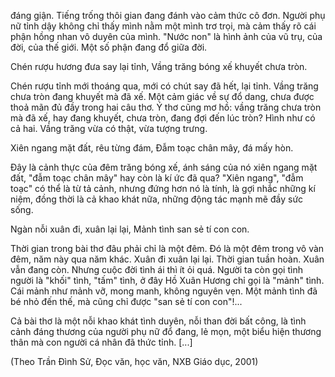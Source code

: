 đáng giận. Tiếng trống thôi gian đang đánh vào cảm thức cô đơn. Người phụ nữ tỉnh dậy không chỉ thấy mình nằm một mình trơ trọi, mà cảm thấy rõ cái phận hồng nhan vô duyên của mình. "Nước non" là hình ảnh của vũ trụ, của đời, của thế giới. Một số phận đang đổ giữa đời.

Chén rượu hương đưa say lại tỉnh,
Vầng trăng bóng xế khuyết chưa tròn.

Chén rượu tỉnh mới thoáng qua, mới có chút say đã hết, lại tỉnh. Vầng trăng chưa tròn đang khuyết mà đã xế. Một cảm giác về sự đổ dang, chưa được thoả mãn đủ đầy trong hai câu thơ. Ý thơ cũng mơ hồ: vầng trăng chưa tròn mà đã xế, hay đang khuyết, chưa tròn, đang đợi đến lúc tròn? Hình như có cả hai. Vầng trăng vừa có thật, vừa tượng trưng.

Xiên ngang mặt đất, rêu từng đám,
Đẫm toạc chân mây, đá mấy hòn.

Đây là cảnh thực của đêm trăng bóng xế, ánh sáng của nó xiên ngang mặt đất, "đẫm toạc chân mây" hay còn là kí ức đã qua? "Xiên ngang", "đẫm toạc" có thể là từ tả cảnh, nhưng đứng hơn nó là tính, là gợi nhắc những kí niệm, đồng thời là cả khao khát nữa, những động tác mạnh mẽ đầy sức sống.

Ngàn nỗi xuân đi, xuân lại lại,
Mảnh tình san sẻ tí con con.

Thời gian trong bài thơ đâu phải chỉ là một đêm. Đó là một đêm trong vô vàn đêm, năm này qua năm khác. Xuân đi xuân lại lại. Thời gian tuần hoàn. Xuân vẫn đang còn. Nhưng cuộc đời tình ái thì ít ỏi quá. Người ta còn gọi tình người là "khối" tình, "tấm" tình, ở đây Hồ Xuân Hương chỉ gọi là "mảnh" tình. Cái mảnh như mảnh vỡ, mong manh, không nguyên vẹn. Một mảnh tình đã bé nhỏ đến thế, mà cũng chỉ được "san sẻ tí con con"!...

Cả bài thơ là một nỗi khao khát tình duyên, nỗi than đời bất công, là tình cảnh đáng thương của người phụ nữ đổ đang, lẻ mọn, một biểu hiện thương thân mà con người cá nhân đã thức tỉnh. [...]

(Theo Trần Đình Sử, Đọc văn, học văn, NXB Giáo dục, 2001)